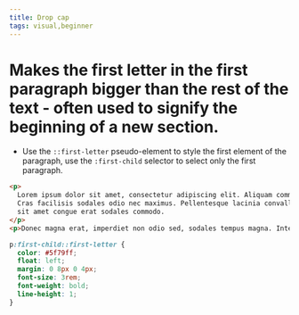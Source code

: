 ```yaml
---
title: Drop cap
tags: visual,beginner
---
```


# Makes the first letter in the first paragraph bigger than the rest of the text - often used to signify the beginning of a new section.

- Use the `::first-letter` pseudo-element to style the first element of the paragraph, use the `:first-child` selector to select only the first paragraph.

```html
<p>
  Lorem ipsum dolor sit amet, consectetur adipiscing elit. Aliquam commodo ligula quis tincidunt cursus. Integer consectetur tempor ex eget hendrerit.
  Cras facilisis sodales odio nec maximus. Pellentesque lacinia convallis libero, rhoncus tincidunt ante dictum at. Nullam facilisis lectus tellus,
  sit amet congue erat sodales commodo.
</p>
<p>Donec magna erat, imperdiet non odio sed, sodales tempus magna. Integer vitae orci lectus. Nullam consectetur orci at pellentesque efficitur.</p>
```

```css
p:first-child::first-letter {
  color: #5f79ff;
  float: left;
  margin: 0 8px 0 4px;
  font-size: 3rem;
  font-weight: bold;
  line-height: 1;
}
```
